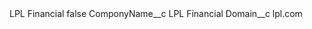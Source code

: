 <?xml version="1.0" encoding="UTF-8"?>
<CustomMetadata xmlns="http://soap.sforce.com/2006/04/metadata" xmlns:xsi="http://www.w3.org/2001/XMLSchema-instance" xmlns:xsd="http://www.w3.org/2001/XMLSchema">
    <label>LPL Financial</label>
    <protected>false</protected>
    <values>
        <field>ComponyName__c</field>
        <value xsi:type="xsd:string">LPL Financial</value>
    </values>
    <values>
        <field>Domain__c</field>
        <value xsi:type="xsd:string">lpl.com</value>
    </values>
</CustomMetadata>
